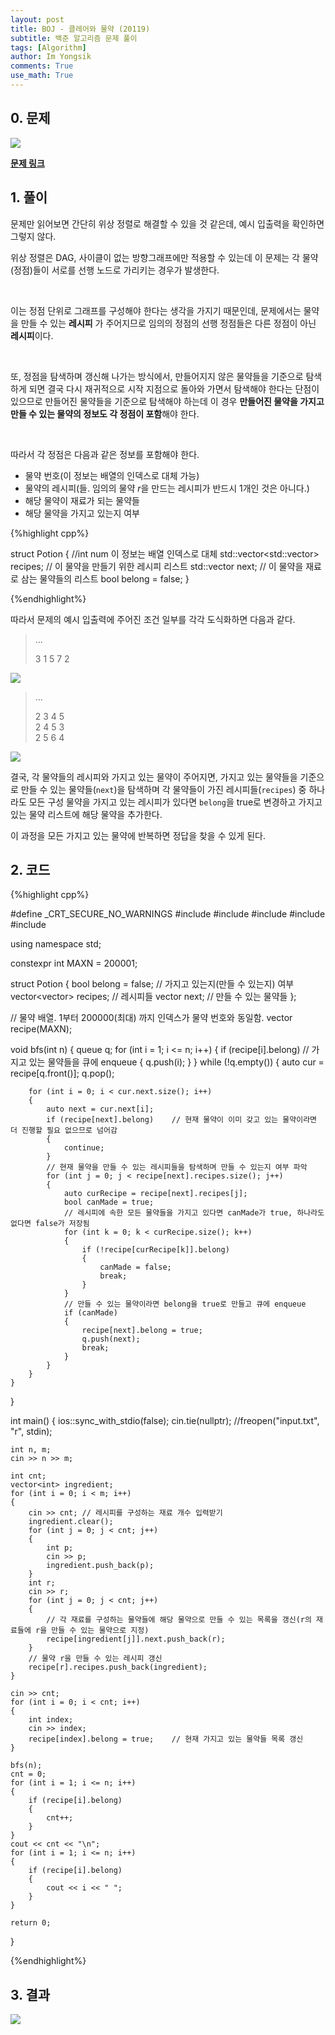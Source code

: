 ```yaml
---
layout: post
title: BOJ - 클레어와 물약 (20119)
subtitle: 백준 알고리즘 문제 풀이
tags: [Algorithm]
author: Im Yongsik
comments: True
use_math: True
---
```


## 0. 문제

![]({{site.baseurl}}/assets/img/posts/2022-03-18/BOJ-Solve-20119/img01.jpg)

[**문제 링크**](https://www.acmicpc.net/problem/20119)

## 1. 풀이

문제만 읽어보면 간단히 위상 정렬로 해결할 수 있을 것 같은데, 예시 입출력을 확인하면 그렇지 않다.

위상 정렬은 DAG, 사이클이 없는 방향그래프에만 적용할 수 있는데 이 문제는 각 물약(정점)들이 서로를 선행 노드로 가리키는 경우가 발생한다.

<br/>

이는 정점 단위로 그래프를 구성해야 한다는 생각을 가지기 때문인데, 문제에서는 물약을 만들 수 있는 **레시피** 가 주어지므로 임의의 정점의 선행 정점들은 다른 정점이 아닌 **레시피**이다.

<br/>

또, 정점을 탐색하며 갱신해 나가는 방식에서, 만들어지지 않은 물약들을 기준으로 탐색하게 되면 결국 다시 재귀적으로 시작 지점으로 돌아와 가면서 탐색해야 한다는 단점이 있으므로 만들어진 물약들을 기준으로 탐색해야 하는데 이 경우 **만들어진 물약을 가지고 만들 수 있는 물약의 정보도 각 정점이 포함**해야 한다.

<br/>

따라서 각 정점은 다음과 같은 정보를 포함해야 한다.

* 물약 번호(이 정보는 배열의 인덱스로 대체 가능)
* 물약의 레시피(들. 임의의 물약 $r$을 만드는 레시피가 반드시 1개인 것은 아니다.)
* 해당 물약이 재료가 되는 물약들
* 해당 물약을 가지고 있는지 여부

{%highlight cpp%}

struct Potion
{
	//int num	이 정보는 배열 인덱스로 대체
	std::vector<std::vector<int>> recipes;	// 이 물약을 만들기 위한 레시피 리스트
	std::vector<int> next;	// 이 물약을 재료로 삼는 물약들의 리스트
	bool belong = false;
}

{%endhighlight%}

따라서 문제의 예시 입출력에 주어진 조건 일부를 각각 도식화하면 다음과 같다.

> ...
>
> 3 1 5 7 2

![]({{site.baseurl}}/assets/img/posts/2022-03-18/BOJ-Solve-20119/img03.jpg)

> ...
>
> 2 3 4 5  
> 2 4 5 3  
> 2 5 6 4   

![]({{site.baseurl}}/assets/img/posts/2022-03-18/BOJ-Solve-20119/img04.jpg)

결국, 각 물약들의 레시피와 가지고 있는 물약이 주어지면, 가지고 있는 물약들을 기준으로 만들 수 있는 물약들(`next`)을 탐색하며 각 물약들이 가진 레시피들(`recipes`) 중 하나라도 모든 구성 물약을 가지고 있는 레시피가 있다면 `belong`을 true로 변경하고 가지고 있는 물약 리스트에 해당 물약을 추가한다.

이 과정을 모든 가지고 있는 물약에 반복하면 정답을 찾을 수 있게 된다.

## 2. 코드

{%highlight cpp%}

#define _CRT_SECURE_NO_WARNINGS
#include <iostream>
#include <vector>
#include <queue>
#include <algorithm>
#include <cstring>

using namespace std;

constexpr int MAXN = 200001;

struct Potion
{
	bool belong = false;	// 가지고 있는지(만들 수 있는지) 여부
	vector<vector<int>> recipes; // 레시피들
	vector<int> next;	// 만들 수 있는 물약들
};

// 물약 배열. 1부터 200000(최대) 까지 인덱스가 물약 번호와 동일함.
vector<Potion> recipe(MAXN);

void bfs(int n)
{
	queue<int> q;
	for (int i = 1; i <= n; i++)
	{
		if (recipe[i].belong)	// 가지고 있는 물약들을 큐에 enqueue
		{
			q.push(i);
		}
	}
	while (!q.empty())
	{
		auto cur = recipe[q.front()];
		q.pop();

		for (int i = 0; i < cur.next.size(); i++)
		{
			auto next = cur.next[i];
			if (recipe[next].belong)	// 현재 물약이 이미 갖고 있는 물약이라면 더 진행할 필요 없으므로 넘어감
			{
				continue;
			}
			// 현재 물약을 만들 수 있는 레시피들을 탐색하며 만들 수 있는지 여부 파악
			for (int j = 0; j < recipe[next].recipes.size(); j++)
			{
				auto curRecipe = recipe[next].recipes[j];
				bool canMade = true;
				// 레시피에 속한 모든 물약들을 가지고 있다면 canMade가 true, 하나라도 없다면 false가 저장됨
				for (int k = 0; k < curRecipe.size(); k++)
				{
					if (!recipe[curRecipe[k]].belong)
					{
						canMade = false;
						break;
					}
				}
				// 만들 수 있는 물약이라면 belong을 true로 만들고 큐에 enqueue
				if (canMade)
				{
					recipe[next].belong = true;
					q.push(next);
					break;
				}
			}
		}
	}

}

int main()
{
	ios::sync_with_stdio(false);
	cin.tie(nullptr);
	//freopen("input.txt", "r", stdin);

	int n, m;
	cin >> n >> m;
	
	int cnt;
	vector<int> ingredient;
	for (int i = 0; i < m; i++)
	{
		cin >> cnt;	// 레시피를 구성하는 재료 개수 입력받기
		ingredient.clear();
		for (int j = 0; j < cnt; j++)
		{
			int p;
			cin >> p;
			ingredient.push_back(p); 
		}
		int r;
		cin >> r;
		for (int j = 0; j < cnt; j++)
		{
			// 각 재료를 구성하는 물약들에 해당 물약으로 만들 수 있는 목록을 갱신(r의 재료들에 r을 만들 수 있는 물약으로 지정)
			recipe[ingredient[j]].next.push_back(r); 
		}
		// 물약 r을 만들 수 있는 레시피 갱신
		recipe[r].recipes.push_back(ingredient);
	}
	
	cin >> cnt;
	for (int i = 0; i < cnt; i++)
	{
		int index;
		cin >> index;
		recipe[index].belong = true;	// 현재 가지고 있는 물약들 목록 갱신
	}
	
	bfs(n);
	cnt = 0;
	for (int i = 1; i <= n; i++)
	{
		if (recipe[i].belong)
		{
			cnt++;
		}
	}
	cout << cnt << "\n";
	for (int i = 1; i <= n; i++)
	{
		if (recipe[i].belong)
		{
			cout << i << " ";
		}
	}
	
	return 0;

}

{%endhighlight%}

## 3. 결과

![]({{site.baseurl}}/assets/img/posts/2022-03-18/BOJ-Solve-20119/img02.jpg)